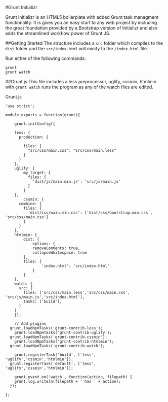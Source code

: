 #Grunt Initializr

Grunt Initializr is an HTML5 boilerplate with added Grunt task managment functionality.  It is gives you an easy start to any web project by including the great foundation provided by a Bootstrap version of Initializr and also adds the streamlined workflow power of Grunt JS.

##Getting Started
The structure includes a <code>src</code> folder which compiles to the <code>dist</code> folder and the <code>src/index.html</code> will minify to the <code>/index.html</code> file.

Run either of the following commands:
```
grunt
grunt watch
```

##Grunt.js
This file includes a less preprocessor, uglify, cssmin, htmlmin with <code>grunt watch</code> runs the program as any of the watch files are edited.

Grunt.js
```
'use strict';

module.exports = function(grunt){

	grunt.initConfig({

    less: {
      production: {

        files: {
          "src/css/main.css": "src/css/main.less"
        }
      }
    },
    uglify: {
        my_target: {
          files: {
            'dist/js/main.min.js': 'src/js/main.js'
          }
        }
    },
		cssmin: {
      combine: {
        files: {
          'dist/css/main.min.css': ['dist/css/bootstrap.min.css', 'src/css/main.css']
        }
      }
    },
    htmlmin: {
        dist: {
            options: {
            removeComments: true,
            collapseWhitespace: true
        },
        files: {
                'index.html': 'src/index.html'
            }
        }
    },
    watch: {
      src: {
        files: ['src/css/main.less','src/css/main.css', 'src/js/main.js','src/index.html'],
        tasks: ['build'],
      }
   	}
	});

	// Add plugins
  grunt.loadNpmTasks('grunt-contrib-less');
	grunt.loadNpmTasks('grunt-contrib-uglify');
  grunt.loadNpmTasks('grunt-contrib-cssmin');
	grunt.loadNpmTasks('grunt-contrib-htmlmin');
  grunt.loadNpmTasks('grunt-contrib-watch');

 	grunt.registerTask('build', ['less', 'uglify','cssmin','htmlmin']);
  grunt.registerTask('default', ['less', 'uglify','cssmin','htmlmin']);

 	grunt.event.on('watch', function(action, filepath) {
    grunt.log.writeln(filepath + ' has ' + action);
  });

};
```
